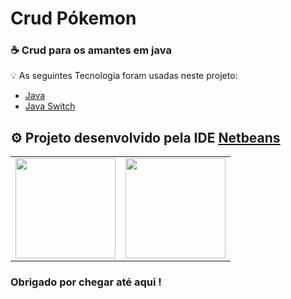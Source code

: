 # Crud Pókemon

### ☕ Crud para os amantes em java

💡 As seguintes Tecnologia foram usadas neste projeto:

- [Java](https://docs.oracle.com/en/java/)
- [Java Switch](https://www.w3schools.com/java/java_switch.asp)

## ⚙ Projeto desenvolvido pela IDE [Netbeans](https://netbeans.apache.org/download/index.html)

<table>
  <tr>
    <td align="center">   
        <img height="160em" src="https://images7.alphacoders.com/592/592678.jpg"/><br>
    </td>
    <td align="center">      
        <img height="160em" src="https://encrypted-tbn0.gstatic.com/images?q=tbn:ANd9GcR_9dEW-PMZT9GEjUBwn_BiuFWUWnFFR3Q-dCdF2onkJ-rmzMmqK24GKXaDl5tAHPGJjcY&usqp=CAU"/>
    </td>
  </tr>
</table>

### Obrigado por chegar até aqui !



